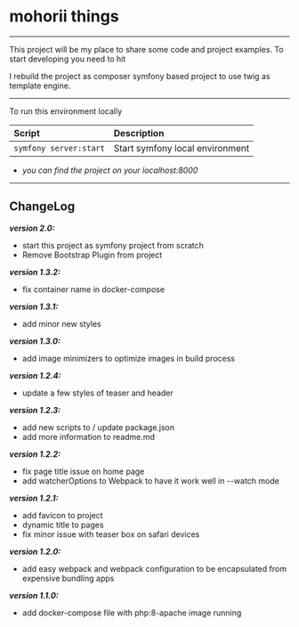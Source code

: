 # mohorii things
___

This project will be my place to share some code and project examples.
To start developing you need to hit

I rebuild the project as composer symfony based project to use twig as template engine.

___

To run this environment locally

|Script |Description|
| :--- | :--- |
|```symfony server:start```|Start symfony local environment|

- _you can find the project on your localhost:8000_

---

## ChangeLog

_**version 2.0:**_
- start this project as symfony project from scratch
- Remove Bootstrap Plugin from project

_**version 1.3.2:**_
- fix container name in docker-compose

_**version 1.3.1:**_
- add minor new styles

_**version 1.3.0:**_
- add image minimizers to optimize images in build process

_**version 1.2.4:**_
- update a few styles of teaser and header 

_**version 1.2.3:**_
- add new scripts to / update package.json
- add more information to readme.md

_**version 1.2.2:**_
- fix page title issue on home page
- add watcherOptions to Webpack to have it work well in --watch mode

_**version 1.2.1:**_
- add favicon to project
- dynamic title to pages
- fix minor issue with teaser box on safari devices

_**version 1.2.0:**_
- add easy webpack and webpack configuration to be encapsulated from expensive bundling apps

_**version 1.1.0:**_
- add docker-compose file with php:8-apache image running
